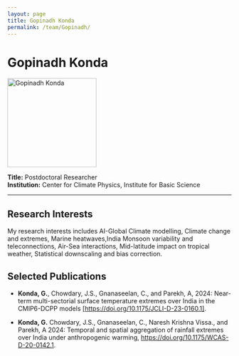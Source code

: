 ```yaml
---
layout: page
title: Gopinadh Konda
permalink: /team/Gopinadh/
---
```


# Gopinadh Konda

<!--- <img src="/images/Gopinadh.jpg" alt="Gopinadh Konda" width="200" /> --->
<img src="{{ site.baseurl }}/images/Gopinadh.jpg" alt="Gopinadh Konda" width="200" />



**Title:** Postdoctoral Researcher  
**Institution:** Center for Climate Physics, Institute for Basic Science

---

## Research Interests

My research interests includes AI-Global Climate modelling, Climate change and extremes, Marine heatwaves,India Monsoon variability and teleconnections, Air-Sea interactions, Mid-latitude impact on tropical weather, Statistical downscaling and bias correction.

## Selected Publications

- <b>Konda, G.</b>, Chowdary, J.S., Gnanaseelan, C., and Parekh, A, 2024: Near-term multi-sectorial surface temperature extremes over India in the CMIP6-DCPP models
 <a href="[https://doi.org/10.1175/JCLI-D-23-0160.1]">[https://doi.org/10.1175/JCLI-D-23-0160.1]</a>.

- <b>Konda, G.</b> Chowdary, J.S., Gnanaseelan, C., Naresh Krishna Vissa., and Parekh, A 2024: Temporal and spatial aggregation of rainfall extremes over India under anthropogenic warming, <a href="[https://doi.org/10.1175/WCAS-D-20-0142.1]">https://doi.org/10.1175/WCAS-D-20-0142.1</a>.
